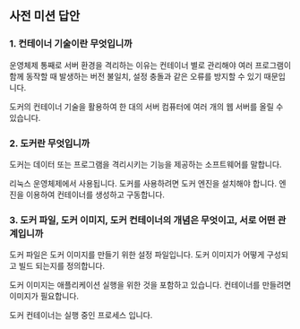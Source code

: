 ## 사전 미션 답안

### 1. 컨테이너 기술이란 무엇입니까

운영체제 통째로 서버 환경을 격리하는 이유는 컨테이너 별로 관리해야 여러 프로그램이 함께 동작할 때 발생하는 버전 불일치, 설정 충돌과 같은 오류를 방지할 수 있기 때문입니다.

도커의 컨테이너 기술을 활용하여 한 대의 서버 컴퓨터에 여러 개의 웹 서버를 올릴 수 있습니다.

### 2. 도커란 무엇입니까

도커는 데이터 또는 프로그램을 격리시키는 기능을 제공하는 소프트웨어를 말합니다.

리눅스 운영체제에서 사용됩니다.  도커를 사용하려면 도커 엔진을 설치해야 합니다. 엔진을 이용하여 컨테이너를 생성하고 구동합니다.

### 3. 도커 파일, 도커 이미지, 도커 컨테이너의 개념은 무엇이고, 서로 어떤 관계입니까

도커 파일은 도커 이미지를 만들기 위한 설정 파일입니다. 도커 이미지가 어떻게 구성되고 빌드 되는지를 정의합니다.

도커 이미지는 애플리케이션 실행을 위한 것을 포함하고 있습니다. 컨테이너를 만들려면 이미지가 필요합니다.

도커 컨테이너는 실행 중인 프로세스 입니다.